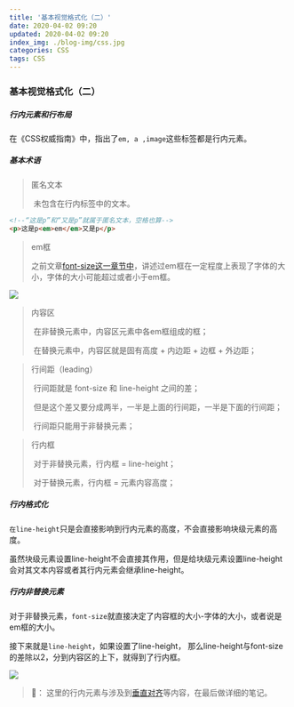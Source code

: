 ```yaml
---
title: '基本视觉格式化（二）'
date: 2020-04-02 09:20
updated: 2020-04-02 09:20
index_img: ./blog-img/css.jpg
categories: CSS
tags: CSS
---
```


### 基本视觉格式化（二）

##### 行内元素和行布局

<p>在《CSS权威指南》中，指出了<code>em, a ,image</code>这些标签都是行内元素。</p>

##### 基本术语

>匿名文本
>
>​	未包含在行内标签中的文本。

```html
<!--“这是p”和“又是p”就属于匿名文本，空格也算-->
<p>这是p<em>em</em>又是p</p>
```

>em框
>
>​	之前文章<a href="http://www.clearluv.com/2020/03/29/CSS%E5%AD%A6%E4%B9%A0%E7%AC%94%E8%AE%B0%EF%BC%88%E5%8D%81%E4%B8%80%EF%BC%89/#%E5%AD%97%E4%BD%93%E5%A4%A7%E5%B0%8F-%E2%80%94-font-size">font-size这一章节中</a>，讲述过em框在一定程度上表现了字体的大小，字体的大小可能超过或者小于em框。

![](https://moki-blog.oss-cn-chengdu.aliyuncs.com/blogImg/fontSizeEmBorder.png)

>内容区
>
>​	在非替换元素中，内容区元素中各em框组成的框；
>
>​	在替换元素中，内容区就是固有高度 + 内边距 + 边框 + 外边距；

>行间距（leading）
>
>​	行间距就是 font-size 和 line-height 之间的差；
>
>​	但是这个差又要分成两半，一半是上面的行间距，一半是下面的行间距；
>
>​	行间距只能用于非替换元素；

>行内框
>
>​	对于非替换元素，行内框 = line-height；
>
>​	对于替换元素，行内框 =  元素内容高度；

##### 行内格式化

<p><code>在line-height</code>只是会直接影响到行内元素的高度，不会直接影响块级元素的高度。</p>

<p>虽然块级元素设置line-height不会直接其作用，但是给块级元素设置line-height会对其文本内容或者其行内元素会继承line-height。</p>

##### 行内非替换元素

<p>对于非替换元素，<code>font-size</code>就直接决定了内容框的大小-字体的大小，或者说是em框的大小。</p>

<p>接下来就是<code>line-height</code>，如果设置了line-height， 那么line-height与font-size的差除以2，分到内容区的上下，就得到了行内框。</p>

![](https://moki-blog.oss-cn-chengdu.aliyuncs.com/blogImg/inlineBox.png)

>🌄： 这里的行内元素与涉及到<a href="http://www.clearluv.com/2020/03/30/CSS%E5%AD%A6%E4%B9%A0%E7%AC%94%E8%AE%B0%EF%BC%88%E5%8D%81%E4%BA%8C%EF%BC%89/#%E5%9E%82%E7%9B%B4%E5%AF%B9%E9%BD%90">垂直对齐</a>等内容，在最后做详细的笔记。

